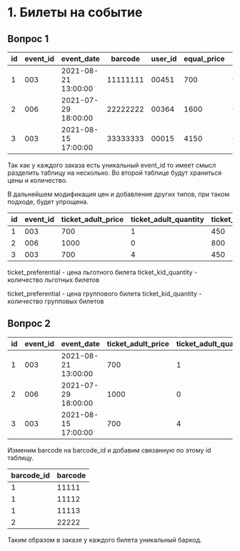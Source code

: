 # 1. Билеты на событие

## Вопрос 1


id | event_id | event_date          | barcode  | user_id | equal_price | created
---|----------|---------------------|----------|---------|-------------|--------------------
1  | 003      | 2021-08-21 13:00:00 | 11111111 | 00451   | 700         | 2021-01-11 13:22:09
2  | 006      | 2021-07-29 18:00:00 | 22222222 | 00364   | 1600        | 2021-01-12 16:62:08
3  | 003      | 2021-08-15 17:00:00 | 33333333 | 00015   | 4150        | 2021-01-13 10:08:45


Так как у каждого заказа есть уникальный event_id то имеет смысл разделить таблицу на несколько. Во второй таблице будут храниться цены и количество.

В дальнейшем модификация цен и добавление других типов, при таком подходе, будет упрощена.

id | event_id | ticket_adult_price | ticket_adult_quantity | ticket_kid_price | ticket_kid_quantity | ticket_kid_price | ticket_kid_quantity | ticket_preferential | ticket_preferential_quantity | ticket_group | ticket_group_quantity
---|----------|--------------------|-----------------------|------------------|---------------------|------------------|---------------------|---------------------|------------------------------|--------------|----------------------
1  | 003      | 700                | 1                     | 450              | 0                   | 450              | 0                   | 450                 | 0                            | 450          | 0
2  | 006      | 1000               | 0                     | 800              | 2                   | 800              | 2                   | 800                 | 2                            | 800          | 2
3  | 003      | 700                | 4                     | 450              | 3                   | 450              | 3                   | 450                 | 3                            | 450          | 3

ticket_preferential - цена льготного билета
ticket_kid_quantity - количество льготных билетов

ticket_preferential - цена группового билета
ticket_kid_quantity - количество групповых билетов



## Вопрос 2

id | event_id | event_date          | ticket_adult_price | ticket_adult_quantity | ticket_kid_price | ticket_kid_quantity | barcode_id | user_id | equal_price | created
---|----------|---------------------|--------------------|-----------------------|------------------|---------------------|------------|---------|-------------|--------------------
1  | 003      | 2021-08-21 13:00:00 | 700                | 1                     | 450              | 0                   | 1          | 00451   | 700         | 2021-01-11 13:22:09
2  | 006      | 2021-07-29 18:00:00 | 1000               | 0                     | 800              | 2                   | 2          | 00364   | 1600        | 2021-01-12 16:62:08
3  | 003      | 2021-08-15 17:00:00 | 700                | 4                     | 450              | 3                   | 3          | 00015   | 4150        | 2021-01-13 10:08:45


Изменим barcode на barcode_id и добавим связанную по этому id таблицу.

barcode_id | barcode 
-----------|----------
1          | 11111      
1          | 11112      
1          | 11113      
2          | 22222  


Таким образом в заказе у каждого билета уникальный баркод.